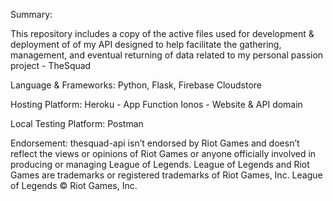 Summary:

This repository includes a copy of the active files used for development & deployment of
of my API designed to help facilitate the gathering, management, and eventual returning 
of data related to my personal passion project - TheSquad

Language & Frameworks:
Python, Flask, Firebase Cloudstore

Hosting Platform:
Heroku - App Function
Ionos - Website & API domain

Local Testing Platform:
Postman


Endorsement:
thesquad-api isn’t endorsed by Riot Games and doesn’t reflect the views or opinions of Riot Games or anyone officially involved in producing or managing League of Legends. League of Legends and Riot Games are trademarks or registered trademarks of Riot Games, Inc. League of Legends © Riot Games, Inc.
